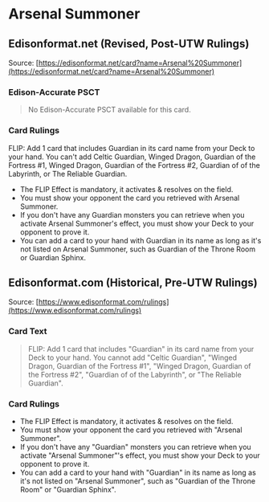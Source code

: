 # Arsenal Summoner

## Edisonformat.net (Revised, Post-UTW Rulings)

Source: [https://edisonformat.net/card?name=Arsenal%20Summoner](https://edisonformat.net/card?name=Arsenal%20Summoner)

### Edison-Accurate PSCT

> No Edison-Accurate PSCT available for this card.

### Card Rulings

FLIP: Add 1 card that includes Guardian in its card name from your Deck to your hand. You can't add Celtic Guardian, Winged Dragon, Guardian of the Fortress #1, Winged Dragon, Guardian of the Fortress #2, Guardian of of the Labyrinth, or The Reliable Guardian.
*   The FLIP Effect is mandatory, it activates & resolves on the field.
*   You must show your opponent the card you retrieved with Arsenal Summoner.
*   If you don't have any Guardian monsters you can retrieve when you activate Arsenal Summoner's effect, you must show your Deck to your opponent to prove it.
*   You can add a card to your hand with Guardian in its name as long as it's not listed on Arsenal Summoner, such as Guardian of the Throne Room or Guardian Sphinx.


## Edisonformat.com (Historical, Pre-UTW Rulings)

Source: [https://www.edisonformat.com/rulings](https://www.edisonformat.com/rulings)

### Card Text

> FLIP: Add 1 card that includes "Guardian" in its card name from your Deck to your hand. You cannot add "Celtic Guardian", "Winged Dragon, Guardian of the Fortress #1", "Winged Dragon, Guardian of the Fortress #2", "Guardian of of the Labyrinth", or "The Reliable Guardian".

### Card Rulings

*   The FLIP Effect is mandatory, it activates & resolves on the field.
*   You must show your opponent the card you retrieved with "Arsenal Summoner".
*   If you don't have any "Guardian" monsters you can retrieve when you activate "Arsenal Summoner"'s effect, you must show your Deck to your opponent to prove it.
*   You can add a card to your hand with "Guardian" in its name as long as it's not listed on "Arsenal Summoner", such as "Guardian of the Throne Room" or "Guardian Sphinx".


